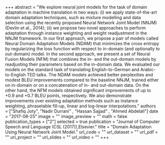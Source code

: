 +++
abstract = "We explore neural joint models for the task of domain adaptation in machine translation in two ways: (i) we apply state-of-the-art domain adaptation techniques, such as mixture modelling and data selection using the recently proposed Neural Network Joint Model (NNJM) (Devlin et al., 2014); (ii) we propose two novel approaches to perform adaptation through instance weighting and weight readjustment in the NNJM framework. In our first approach, we propose a pair of models called Neural Domain Adaptation Models (NDAM) that minimizes the cross entropy by regularizing the loss function with respect to in-domain (and optionally to out-domain) model. In the second approach, we present a set of Neural Fusion Models (NFM) that combines the in- and the out-domain models by readjusting their parameters based on the in-domain data. We evaluated our models on the standard task of translating English-to-German and Arabic-to-English TED talks. The NDAM models achieved better perplexities and modest BLEU improvements compared to the baseline NNJM, trained either on in-domain or on a concatenation of in- and out-domain data. On the other hand, the NFM models obtained significant improvements of up to +0.9 and +0.7 BLEU points, respectively. We also demonstrate improvements over existing adaptation methods such as instance weighting, phrasetable fill-up, linear and log-linear interpolations." 
authors = ["Shafiq Joty", "Nadir Durrani" , "Hassan Sajjad" , "Ahmed Abdelali"]
date = "2017-08-25"
image = ""
image_preview = ""
math = false
publication_types = ["2"]
selected = true
publication = "Journal of Computer Speech and Language (CSL (2017)),Elsevier."
title = "Domain Adaptation Using Neural Network Joint Model."
url_code = ""
url_dataset = ""
url_pdf = ""
url_project = ""
url_slides = ""
url_video = ""
+++


